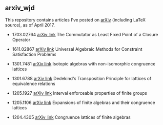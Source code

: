 ## arxiv_wjd

This repository contains articles I've posted on [arXiv](http://arxiv.org) (including LaTeX source), as of April 2017.

+ 1703.02764 [arXiv link](https://arxiv.org/abs/1703.02764)
  The Commutator as Least Fixed Point of a Closure Operator

+ 1611.02867 [arXiv link](https://arxiv.org/abs/1611.02867)
  Universal Algebraic Methods for Constraint Satisfaction Problems

+ 1301.7481 [arXiv link](https://arxiv.org/abs/1301.7481)
  Isotopic algebras with non-isomorphic congruence lattices

+ 1301.6788 [arXiv link](https://arxiv.org/abs/1301.6788)
  Dedekind's Transposition Principle for lattices of equivalence relations

+ 1205.1927 [arXiv link](https://arxiv.org/abs/1205.1927)
  Interval enforceable properties of finite groups

+ 1205.1106 [arXiv link](https://arxiv.org/abs/1205.1106)
  Expansions of finite algebras and their congruence lattices
  
+ 1204.4305 [arXiv link](https://arxiv.org/abs/1204.4305)
  Congruence lattices of finite algebras</a>&nbsp;</td>
